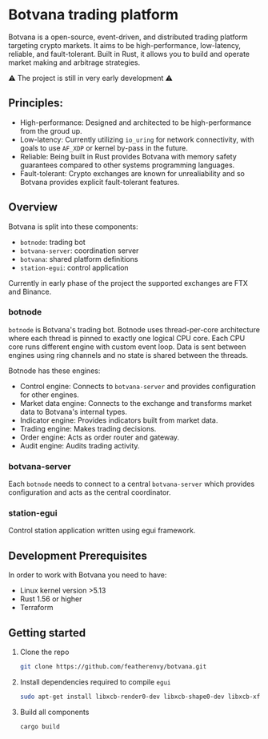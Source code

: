 # Botvana trading platform

Botvana is a open-source, event-driven, and distributed trading platform targeting
crypto markets. It aims to be high-performance, low-latency, reliable, and
fault-tolerant. Built in Rust, it allows you to build and operate market making
and arbitrage strategies.

⚠️ The project is still in very early development ⚠️

## Principles:

-   High-performance: Designed and architected to be high-performance from the
    groud up.
-   Low-latency: Currently utilizing `io_uring` for network connectivity, with
    goals to use `AF_XDP` or kernel by-pass in the future.
-   Reliable: Being built in Rust provides Botvana with  memory safety guarantees
    compared to other systems programming languages.
-   Fault-tolerant: Crypto exchanges are known for unrealiability and so Botvana
    provides explicit fault-tolerant features.

## Overview

Botvana is split into these components:

-   `botnode`: trading bot
-   `botvana-server`: coordination server
-   `botvana`: shared platform definitions
-   `station-egui`: control application

Currently in early phase of the project the supported exchanges are FTX and
Binance.

### botnode

`botnode` is Botvana's trading bot. Botnode uses thread-per-core architecture where
each thread is pinned to exactly one logical CPU core. Each CPU core runs different
engine with custom event loop. Data is sent between engines using ring
channels and no state is shared between the threads.

Botnode has these engines:

- Control engine: Connects to `botvana-server` and provides configuration for
  other engines.
- Market data engine: Connects to the exchange and transforms market data to
  Botvana's internal types.
- Indicator engine: Provides indicators built from market data.
- Trading engine: Makes trading decisions.
- Order engine: Acts as order router and gateway.
- Audit engine: Audits trading activity.

### botvana-server

Each `botnode` needs to connect to a central `botvana-server` which provides
configuration and acts as the central coordinator.

### station-egui

Control station application written using egui framework.

## Development Prerequisites

In order to work with Botvana you need to have:

-   Linux kernel version >5.13
-   Rust 1.56 or higher
-   Terraform

## Getting started

1.  Clone the repo
    ```sh
    git clone https://github.com/featherenvy/botvana.git
    ```
2.  Install dependencies required to compile `egui`
    ```sh
    sudo apt-get install libxcb-render0-dev libxcb-shape0-dev libxcb-xfixes0-dev libspeechd-dev libxkbcommon-dev libssl-dev
    ```
3.  Build all components
    ```sh
    cargo build
    ```
